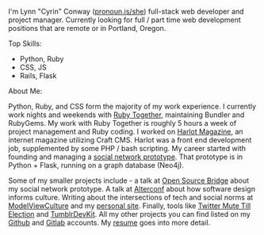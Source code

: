 I'm Lynn "Cyrin" Conway ([pronoun.is/she](http://pronoun.is/she)) full-stack web developer and project manager. Currently looking for full / part time web development positions that are remote or in Portland, Oregon.

Top Skills:

- Python, Ruby
- CSS, JS
- Rails, Flask

About Me:

Python, Ruby, and CSS form the majority of my work experience. I currently work nights and weekends with [Ruby Together](https://rubytogether.org/), maintaining Bundler and RubyGems. My work with Ruby Together is roughly 5 hours a week of project management and Ruby coding. I worked on [Harlot Magazine](http://harlot.media/), an internet magazine utilizing Craft CMS. Harlot was a front end development job, supplemented by some PHP / bash scripting. My career started with founding and managing a [social network prototype](https://gitlab.com/collectqt/quirell). That prototype is in Python + Flask, running on a graph database (Neo4j).

Some of my smaller projects include - a talk at [Open Source Bridge](http://opensourcebridge.org/sessions/1608) about my social network prototype. A talk at [Alterconf](http://www.alterconf.com/speakers/lynn-cyrin) about how software design informs culture. Writing about the intersections of tech and social norms at [ModelViewCulture](https://modelviewculture.com/authors/lynn-cyrin) and my [personal site](http://lynncyrin.me). Finally, tools like [Twitter Mute Till Election](https://twitter.com/lynncyrin/status/720841089641394177) and [TumblrDevKit](https://github.com/LynnCo/TumblrDevKit). All my other projects you can find listed on my [Github](https://github.com/LynnCo) and [Gitlab](https://gitlab.com/u/cyrin) accounts. My [resume](http://lynncyrin.me/resume.pdf) goes into more detail.
